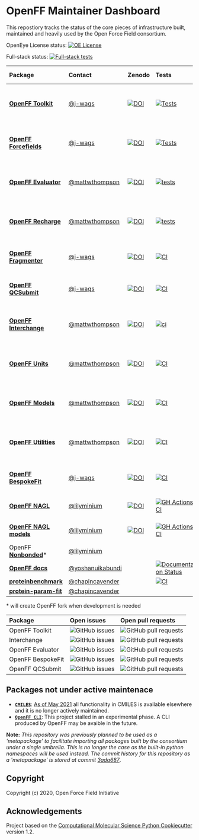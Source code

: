 # OpenFF Maintainer Dashboard

This repostiory tracks the status of the core pieces of infrastructure built, maintained and heavily used by the Open Force Field consortium.

OpenEye License status:
[![OE License](https://github.com/openforcefield/status/actions/workflows/oe_license.yml/badge.svg?branch=main)](https://github.com/openforcefield/status/actions/workflows/oe_license.yml)

Full-stack status:
[![Full-stack tests](https://github.com/openforcefield/status/actions/workflows/full-stack.yaml/badge.svg)](https://github.com/openforcefield/status/actions/workflows/full-stack.yaml)

| Package | Contact | Zenodo | Tests | Documentation | Code quality | Conda build
|:--|:--|:--|:--|:--|:--|:--
| [**OpenFF Toolkit**](https://github.com/openforcefield/openff-toolkit) | [@j-wags] | [![DOI](https://zenodo.org/badge/DOI/10.5281/zenodo.597754.svg)](https://doi.org/10.5281/zenodo.597754) | [![Tests](https://github.com/openforcefield/openff-toolkit/actions/workflows/CI.yml/badge.svg)](https://github.com/openforcefield/openff-toolkit/actions/workflows/CI.yml) | [![Documentation Status](https://readthedocs.org/projects/open-forcefield-toolkit/badge/?version=latest)](https://open-forcefield-toolkit.readthedocs.io/en/latest/?badge=latest) | [![codecov.io](https://codecov.io/github/openforcefield/openff-toolkit/coverage.svg?branch=main)](https://codecov.io/github/openforcefield/openff-toolkit?branch=main) [![pre-commit.ci status](https://results.pre-commit.ci/badge/github/openforcefield/openff-toolkit/main.svg)](https://results.pre-commit.ci/latest/github/openforcefield/openff-toolkit/main) | [![conda-forge](https://img.shields.io/conda/v/conda-forge/openff-toolkit.svg)](https://anaconda.org/conda-forge/openff-toolkit)
| [**OpenFF Forcefields**](https://github.com/openforcefield/openff-forcefields) | [@j-wags] | [![DOI](https://zenodo.org/badge/DOI/10.5281/zenodo.13754116.svg)](https://doi.org/10.5281/zenodo.13754116) | [![Tests](https://github.com/openforcefield/openff-forcefields/actions/workflows/CI.yml/badge.svg)](https://github.com/openforcefield/openff-forcefields/actions/workflows/CI.yml) | | [![codecov.io](https://codecov.io/github/openforcefield/openff-forcefields/coverage.svg?branch=main)](https://codecov.io/github/openforcefield/openff-forcefields?branch=main) [![pre-commit.ci status](https://results.pre-commit.ci/badge/github/openforcefield/openff-forcefields/main.svg)](https://results.pre-commit.ci/latest/github/openforcefield/openff-forcefields/main) | [![conda-forge](https://img.shields.io/conda/v/conda-forge/openff-forcefields.svg)](https://anaconda.org/conda-forge/openff-forcefields)
| [**OpenFF Evaluator**](https://github.com/openforcefield/openff-evaluator) | [@mattwthompson] | [![DOI](https://zenodo.org/badge/DOI/10.5281/zenodo.13322980.svg)](https://doi.org/10.5281/zenodo.13322980) | [![tests](https://github.com/openforcefield/openff-evaluator/actions/workflows/ci.yaml/badge.svg)](https://github.com/openforcefield/openff-evaluator/actions/workflows/ci.yaml) | [![Documentation Status](https://readthedocs.org/projects/openff-evaluator/badge/?version=latest)](https://openff-evaluator.readthedocs.io/en/latest/?badge=latest) | [![codecov.io](https://codecov.io/github/openforcefield/openff-evaluator/coverage.svg?branch=main)](https://codecov.io/github/openforcefield/openff-evaluator?branch=main) [![pre-commit.ci status](https://results.pre-commit.ci/badge/github/openforcefield/openff-evaluator/main.svg)](https://results.pre-commit.ci/latest/github/openforcefield/openff-evaluator/main) | [![conda-forge](https://img.shields.io/conda/v/conda-forge/openff-evaluator.svg)](https://anaconda.org/conda-forge/openff-evaluator)
| [**OpenFF Recharge**](https://github.com/openforcefield/openff-recharge) | [@mattwthompson] | [![DOI](https://zenodo.org/badge/DOI/10.5281/zenodo.10797809.svg)](https://doi.org/10.5281/zenodo.10797809) | [![tests](https://github.com/openforcefield/openff-recharge/actions/workflows/ci.yaml/badge.svg)](https://github.com/openforcefield/openff-recharge/actions/workflows/ci.yaml) | [![Documentation Status](https://readthedocs.org/projects/openff-recharge/badge/?version=stable)](https://docs.openforcefield.org/projects/recharge/en/stable/?badge=stable) | [![codecov.io](https://codecov.io/github/openforcefield/openff-recharge/coverage.svg?branch=main)](https://codecov.io/github/openforcefield/openff-recharge?branch=main) [![pre-commit.ci status](https://results.pre-commit.ci/badge/github/openforcefield/openff-recharge/main.svg)](https://results.pre-commit.ci/latest/github/openforcefield/openff-recharge/main) | [![conda-forge](https://img.shields.io/conda/v/conda-forge/openff-recharge.svg)](https://anaconda.org/conda-forge/openff-recharge)
| [**OpenFF Fragmenter**](https://github.com/openforcefield/fragmenter) | [@j-wags] | [![DOI](https://zenodo.org/badge/DOI/10.5281/zenodo.11491381.svg)](https://doi.org/10.5281/zenodo.11491381) | [![CI](https://github.com/openforcefield/openff-fragmenter/actions/workflows/ci.yaml/badge.svg)](https://github.com/openforcefield/openff-fragmenter/actions/workflows/ci.yaml) | [![Documentation Status](https://readthedocs.org/projects/fragmenter/badge/?version=latest)](https://fragmenter.readthedocs.io/en/latest/?badge=latest) | [![codecov](https://codecov.io/gh/openforcefield/openff-fragmenter/branch/main/graph/badge.svg)](https://codecov.io/gh/openforcefield/fragmenter/branch/main) [![pre-commit.ci status](https://results.pre-commit.ci/badge/github/openforcefield/openff-fragmenter/main.svg)](https://results.pre-commit.ci/latest/github/openforcefield/openff-fragmenter/main) | [![conda-forge](https://img.shields.io/conda/v/conda-forge/openff-fragmenter.svg)](https://anaconda.org/conda-forge/openff-fragmenter)
| [**OpenFF QCSubmit**](https://github.com/openforcefield/openff-qcsubmit) | [@j-wags] | [![DOI](https://zenodo.org/badge/DOI/10.5281/zenodo.13315560.svg)](https://doi.org/10.5281/zenodo.13315560) | [![CI](https://github.com/openforcefield/openff-qcsubmit/actions/workflows/CI.yml/badge.svg)](https://github.com/openforcefield/openff-qcsubmit/actions/workflows/CI.yml) | [![Documentation Status](https://readthedocs.org/projects/openff-qcsubmit/badge/?version=latest)](https://openff-qcsubmit.readthedocs.io/en/latest/?badge=latest) | [![codecov](https://codecov.io/gh/openforcefield/openff-qcsubmit/branch/main/graph/badge.svg)](https://codecov.io/gh/openforcefield/openff-qcsubmit/branch/main) [![pre-commit.ci status](https://results.pre-commit.ci/badge/github/openforcefield/openff-qcsubmit/main.svg)](https://results.pre-commit.ci/latest/github/openforcefield/openff-qcsubmit/main) | [![conda-forge](https://img.shields.io/conda/v/conda-forge/openff-qcsubmit.svg)](https://anaconda.org/conda-forge/openff-qcsubmit)
| [**OpenFF Interchange**](https://github.com/openforcefield/openff-interchange) | [@mattwthompson] | [![DOI](https://zenodo.org/badge/DOI/10.5281/zenodo.13381538.svg)](https://doi.org/10.5281/zenodo.13381538) | [![ci](https://github.com/openforcefield/openff-interchange/actions/workflows/ci.yaml/badge.svg)](https://github.com/openforcefield/openff-interchange/actions/workflows/ci.yaml) | [![Documentation Status](https://readthedocs.org/projects/openff-interchange/badge/?version=latest)](https://openff-interchange.readthedocs.io/en/latest/?badge=latest) | [![codecov.io](https://codecov.io/github/openforcefield/openff-interchange/coverage.svg?branch=main)](https://codecov.io/github/openforcefield/openff-interchange?branch=main) [![pre-commit.ci status](https://results.pre-commit.ci/badge/github/openforcefield/openff-interchange/main.svg)](https://results.pre-commit.ci/latest/github/openforcefield/openff-interchange/main) | [![conda-forge](https://img.shields.io/conda/v/conda-forge/openff-interchange.svg)](https://anaconda.org/conda-forge/openff-interchange) |
| [**OpenFF Units**](https://github.com/openforcefield/openff-units) | [@mattwthompson] | [![DOI](https://zenodo.org/badge/DOI/10.5281/zenodo.10870097.svg)](https://doi.org/10.5281/zenodo.10870097) | [![CI](https://github.com/openforcefield/openff-units/actions/workflows/ci.yaml/badge.svg)](https://github.com/openforcefield/openff-units/actions/workflows/ci.yaml) | [![Documentation Status](https://readthedocs.org/projects/openff-units/badge/?version=latest)](https://openff-units.readthedocs.io/en/latest/?badge=latest) | [![codecov.io](https://codecov.io/github/openforcefield/openff-units/coverage.svg?branch=main)](https://codecov.io/github/openforcefield/openff-units?branch=main) [![pre-commit.ci status](https://results.pre-commit.ci/badge/github/openforcefield/openff-units/main.svg)](https://results.pre-commit.ci/latest/github/openforcefield/openff-units/main) | [![conda-forge](https://img.shields.io/conda/v/conda-forge/openff-units.svg)](https://anaconda.org/conda-forge/openff-units)
| [**OpenFF Models**](https://github.com/openforcefield/openff-models) | [@mattwthompson] | [![DOI](https://zenodo.org/badge/DOI/10.5281/zenodo.10607759.svg)](https://doi.org/10.5281/zenodo.10607759) | [![CI](https://github.com/openforcefield/openff-models/actions/workflows/ci.yaml/badge.svg)](https://github.com/openforcefield/openff-models/actions/workflows/ci.yaml) | | [![codecov.io](https://codecov.io/github/openforcefield/openff-models/coverage.svg?branch=main)](https://codecov.io/github/openforcefield/openff-models?branch=main) [![pre-commit.ci status](https://results.pre-commit.ci/badge/github/openforcefield/openff-models/main.svg)](https://results.pre-commit.ci/latest/github/openforcefield/openff-models/main) | [![conda-forge](https://img.shields.io/conda/v/conda-forge/openff-models.svg)](https://anaconda.org/conda-forge/openff-models)
| [**OpenFF Utilities**](https://github.com/openforcefield/openff-utilities) | [@mattwthompson] | [![DOI](https://zenodo.org/badge/DOI/10.5281/zenodo.10384990.svg)](https://doi.org/10.5281/zenodo.10384990) | [![CI](https://github.com/openforcefield/openff-utilities/actions/workflows/ci.yaml/badge.svg)](https://github.com/openforcefield/openff-utilities/actions/workflows/ci.yaml) | | [![codecov.io](https://codecov.io/github/openforcefield/openff-utilities/coverage.svg?branch=main)](https://codecov.io/github/openforcefield/openff-utilities?branch=main) [![pre-commit.ci status](https://results.pre-commit.ci/badge/github/openforcefield/openff-utilities/main.svg)](https://results.pre-commit.ci/latest/github/openforcefield/openff-utilities/main) | [![conda-forge](https://img.shields.io/conda/v/conda-forge/openff-utilities.svg)](https://anaconda.org/conda-forge/openff-utilities)
| [**OpenFF BespokeFit**](https://github.com/openforcefield/openff-bespokefit) | [@j-wags] | [![DOI](https://zenodo.org/badge/DOI/10.5281/zenodo.10888172.svg)](https://doi.org/10.5281/zenodo.10888172) | [![CI](https://github.com/openforcefield/openff-bespokefit/actions/workflows/CI.yaml/badge.svg)](https://github.com/openforcefield/openff-bespokefit/actions/workflows/CI.yaml) | [![Documentation Status](https://readthedocs.org/projects/openff-bespokefit/badge/?version=stable)](https://docs.openforcefield.org/projects/bespokefit/en/stable/?badge=stable) | [![codecov](https://codecov.io/gh/openforcefield/openff-bespokefit/branch/main/graph/badge.svg)](https://codecov.io/gh/openforcefield/openff-bespokefit/branch/main) [![pre-commit.ci status](https://results.pre-commit.ci/badge/github/openforcefield/openff-bespokefit/main.svg)](https://results.pre-commit.ci/latest/github/openforcefield/openff-bespokefit/main) | [![conda-forge](https://img.shields.io/conda/v/conda-forge/openff-bespokefit.svg)](https://anaconda.org/conda-forge/openff-bespokefit)
| [**OpenFF NAGL**](https://github.com/openforcefield/openff-nagl) | [@lilyminium] | [![DOI](https://zenodo.org/badge/DOI/10.5281/zenodo.12792526.svg)](https://doi.org/10.5281/zenodo.12792526) | [![GH Actions CI](https://github.com/openforcefield/openff-nagl/actions/workflows/gh-ci.yaml/badge.svg)](https://github.com/openforcefield/openff-nagl/actions/workflows/gh-ci.yaml) | [![Documentation Status](https://readthedocs.org/projects/openff-nagl/badge/?version=stable)](https://docs.openforcefield.org/projects/nagl/en/stable/?badge=stable) | [![codecov](https://codecov.io/gh/openforcefield/openff-nagl/branch/main/graph/badge.svg)](https://codecov.io/gh/openforcefield/openff-nagl/branch/main) | [![conda-forge](https://img.shields.io/conda/v/conda-forge/openff-nagl.svg)](https://anaconda.org/conda-forge/openff-nagl)
| [**OpenFF NAGL models**](https://github.com/openforcefield/openff-nagl-models) | [@lilyminium] | [![DOI](https://zenodo.org/badge/DOI/10.5281/zenodo.13119685.svg)](https://doi.org/10.5281/zenodo.13119685) | [![GH Actions CI](https://github.com/openforcefield/openff-nagl-models/actions/workflows/CI.yml/badge.svg)](https://github.com/openforcefield/openff-nagl-models/actions/workflows/CI.yaml) | | | [![conda-forge](https://img.shields.io/conda/v/conda-forge/openff-nagl-models.svg)](https://anaconda.org/conda-forge/openff-nagl-models)
| OpenFF [**Nonbonded**](https://github.com/SimonBoothroyd/nonbonded)\* | [@lilyminium]
| [**OpenFF docs**](https://github.com/openforcefield/openff-docs) | [@yoshanuikabundi] | | [![Documentation Status](https://readthedocs.org/projects/openff-docs/badge/?version=latest)](https://docs.openforcefield.org/en/latest/?badge=latest)
| [**proteinbenchmark**](https://github.com/openforcefield/proteinbenchmark) | [@chapincavender] | | [![CI](https://github.com/openforcefield/proteinbenchmark/actions/workflows/CI.yaml/badge.svg)](https://github.com/openforcefield/proteinbenchmark/actions/workflows/CI.yaml) | | [![codecov](https://codecov.io/gh/chapincavender/proteinbenchmark/branch/main/graph/badge.svg)](https://codecov.io/gh/chapincavender/proteinbenchmark/branch/main)
| [**protein-param-fit**](https://github.com/openforcefield/protein-param-fit) | [@chapincavender]

\* will create OpenFF fork when development is needed

| Package | Open issues | Open pull requests |
|:--|:--|:--|
| OpenFF Toolkit | ![GitHub issues](https://img.shields.io/github/issues/openforcefield/openff-toolkit) | ![GitHub pull requests](https://img.shields.io/github/issues-pr/openforcefield/openff-toolkit) |
| Interchange | ![GitHub issues](https://img.shields.io/github/issues/openforcefield/openff-interchange) | ![GitHub pull requests](https://img.shields.io/github/issues-pr/openforcefield/openff-interchange) |
| OpenFF Evaluator | ![GitHub issues](https://img.shields.io/github/issues/openforcefield/openff-evaluator) | ![GitHub pull requests](https://img.shields.io/github/issues-pr/openforcefield/openff-evaluator) |
| OpenFF BespokeFit | ![GitHub issues](https://img.shields.io/github/issues/openforcefield/openff-bespokefit) | ![GitHub pull requests](https://img.shields.io/github/issues-pr/openforcefield/openff-bespokefit) |
| OpenFF QCSubmit | ![GitHub issues](https://img.shields.io/github/issues/openforcefield/openff-qcsubmit) | ![GitHub pull requests](https://img.shields.io/github/issues-pr/openforcefield/openff-qcsubmit) |

[@j-wags]: https://github.com/j-wags
[@mattwthompson]: https://github.com/mattwthompson
[@lilyminium]: https://github.com/lilyminium
[@Yoshanuikabundi]: https://github.com/Yoshanuikabundi
[@chapincavender]: https://github.com/chapincavender
[@jthorton]: https://github.com/jthorton

## Packages not under active maintenace

* [**`CMILES`**](https://github.com/openforcefield/cmiles): [As of May 2021](https://github.com/openforcefield/cmiles/tree/9befbd02c93525f90c2f4af12e951d90cb9618b1#cmiles-is-no-longer-actively-maintained) all functionality in CMILES is available elsewhere and it is no longer actively maintained.
* [**`OpenFF CLI`**](https://github.com/openforcefield/openff-cli): This project stalled in an experimental phase. A CLI produced by OpenFF may be avaible in the future.

**Note:** *This repository was previously planned to be used as a 'metapackage' to facilitate importing all packages built by the consortium under a single umbrella. This is no longer the case as the built-in python namespaces will be used instead. The commit history for this repository as a 'metapackage' is stored at commit [3ada687](3ada68743104d49f7ee03c933fde6af3ce78d972)*.

## Copyright

Copyright (c) 2020, Open Force Field Initiative

## Acknowledgements

Project based on the
[Computational Molecular Science Python Cookiecutter](https://github.com/molssi/cookiecutter-cms) version 1.2.

